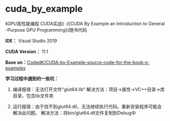 # cuda_by_example
《GPU高性能编程 CUDA实战》(《CUDA By Example an Introduction to General -Purpose GPU Programming》)随书代码

**IDE：** Visual Studio 2019

**CUDA Version：** 11.1

**Base on：**[CodedK/CUDA-by-Example-source-code-for-the-book-s-examples](https://github.com/CodedK/CUDA-by-Example-source-code-for-the-book-s-examples-.git)



**学习过程中遇到的一些坑：**

1. 编译报错：无法打开文件“glut64.lib“
   解决方法：项目->属性->VC++目录->库目录，包含lib文件夹

2. 运行报错：由于找不到glut64.dll，无法继续执行代码。重新安装程序可能会解决此问题。
   解决方法：将bin/glut64.dll文件复制到Debug中
